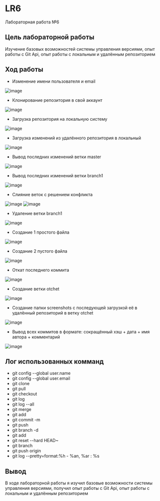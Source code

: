 # LR6
Лабораторная работа №6
## Цель лабораторной работы
Изучение базовых возможностей системы управления версиями, опыт работы с Git Api, опыт работы с локальным и удалённым репозиторием
## Ход работы
* Изменение имени пользователя и email

![image](https://user-images.githubusercontent.com/117473557/200173306-6a1775ee-735c-42ce-8813-3a6c2e845c87.png)
* Клонирование репозитория в свой аккаунт

![image](https://user-images.githubusercontent.com/117473557/200173371-cf293fa9-3d5a-4c0b-8ce9-b6f4ae66a7b5.png)

* Загрузка репозитория на локальную систему

![image](https://user-images.githubusercontent.com/117473557/200173471-452d9d49-c2a2-475f-97ed-005e505d3a28.png)
* Загрузка изменений из удалённого репозитория в локальный

![image](https://user-images.githubusercontent.com/117473557/200173599-bc371ea6-4ca8-41de-8045-891300ffb404.png)
* Вывод последних изменений ветки master

![image](https://user-images.githubusercontent.com/117473557/200173842-c8b0d06f-353b-4af2-9382-b80398557b5c.png)
* Вывод последних изменений ветки branch1

![image](https://user-images.githubusercontent.com/117473557/200173942-cc960e12-b576-4c5e-9dea-e998f62b05b7.png)
* Слияние веток с решением конфликта

![image](https://user-images.githubusercontent.com/117473557/200190771-1c202c7e-d96e-4ebc-94d4-c747453fd183.png)
![image](https://user-images.githubusercontent.com/117473557/200190790-0f2e7080-0e26-4891-bc0c-a51ec95f78cc.png)

* Удаление ветки branch1

![image](https://user-images.githubusercontent.com/117473557/200190992-2073d38d-ebe9-45c5-b3b0-f71dd5a5a2d3.png)
* Создание 1 простого файла

![image](https://user-images.githubusercontent.com/117473557/200191122-b934e9bf-da1b-49a6-80d7-3e6024ac9f6b.png)
* Создание 2 пустого файла

![image](https://user-images.githubusercontent.com/117473557/200191331-4c8a66c4-8fed-472b-8a5f-6e8d7e24799a.png)
* Откат последнего коммита

![image](https://user-images.githubusercontent.com/117473557/200191428-8601641a-0abf-437a-b162-22deb8fe1af2.png)
* Создание ветки otchet

![image](https://user-images.githubusercontent.com/117473557/200191507-0e831b90-6821-4b03-acfc-8b912d14a087.png)
* Создание папки screenshots с последующей загрузкой её в удалённый репозиторий в ветку otchet

![image](https://user-images.githubusercontent.com/117473557/200195323-559e65ca-3bed-4e20-bfe3-8d065307cea4.png)
* Вывод всех коммитов в формате: сокращённый хэш + дата + имя автора + комментарий

![image](https://user-images.githubusercontent.com/117473557/200195607-5e95c642-986d-4430-a3e4-bdf03d7a98f8.png)

## Лог использованных комманд
* git config --global user.name
* git config --global user.email
* git clone
* git pull
* git checkout
* git log
* git log --all
* git merge
* git add
* git commit -m
* git push
* git branch -d
* git add
* git reset --hard HEAD~
* git branch
* git push origin
* git log --pretty=format:%h - %an, %ar : %s

## Вывод
В ходе лабораторной работы я изучил базовые возможности системы управления версиями, получил опыт работы с Git Api, опыт работы с локальным и удалённым репозиторием
